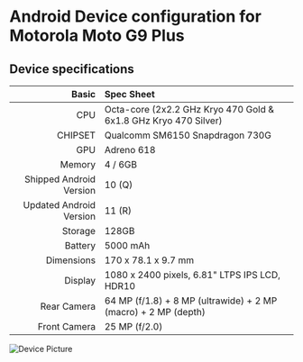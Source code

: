 # Android Device configuration for Motorola Moto G9 Plus

## Device specifications

Basic   | Spec Sheet
-------:|:-------------------------
CPU     | Octa-core (2x2.2 GHz Kryo 470 Gold & 6x1.8 GHz Kryo 470 Silver)
CHIPSET | Qualcomm SM6150 Snapdragon 730G
GPU     | Adreno 618
Memory  | 4 / 6GB
Shipped Android Version | 10 (Q)
Updated Android Version | 11 (R)
Storage | 128GB
Battery | 5000 mAh
Dimensions | 170 x 78.1 x 9.7 mm
Display | 1080 x 2400 pixels, 6.81" LTPS IPS LCD, HDR10
Rear Camera  | 64 MP (f/1.8) + 8 MP (ultrawide) + 2 MP (macro) + 2 MP (depth)
Front Camera | 25 MP (f/2.0)

![Device Picture](https://fdn2.gsmarena.com/vv/pics/motorola/motorola-moto-g9-plus-2.jpg)
